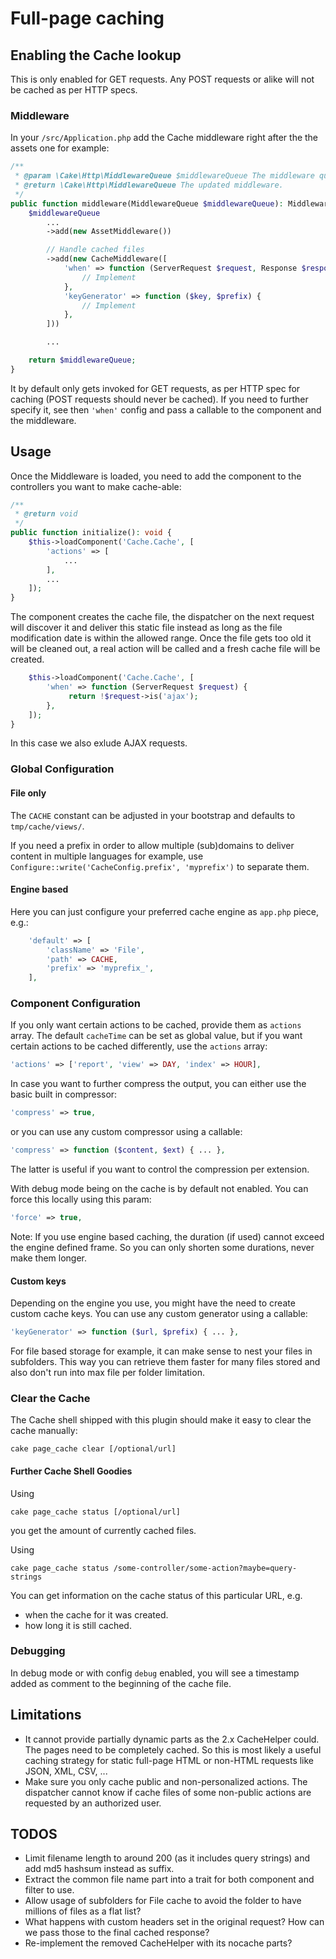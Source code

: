 # Full-page caching

## Enabling the Cache lookup

This is only enabled for GET requests.
Any POST requests or alike will not be cached as per HTTP specs.

### Middleware
In your `/src/Application.php` add the Cache middleware right after the the assets one for example:
```php
/**
 * @param \Cake\Http\MiddlewareQueue $middlewareQueue The middleware queue to setup.
 * @return \Cake\Http\MiddlewareQueue The updated middleware.
 */
public function middleware(MiddlewareQueue $middlewareQueue): MiddlewareQueue {
    $middlewareQueue
        ...
        ->add(new AssetMiddleware())

        // Handle cached files
        ->add(new CacheMiddleware([
            'when' => function (ServerRequest $request, Response $response) {
                // Implement
            },
            'keyGenerator' => function ($key, $prefix) {
                // Implement
            },
        ]))

        ...

    return $middlewareQueue;
}
```

It by default only gets invoked for GET requests, as per HTTP spec for caching (POST requests should never be cached).
If you need to further specify it, see then `'when'` config and pass a callable to the component and the middleware.

## Usage
Once the Middleware is loaded, you need to add the component to the controllers you want to make cache-able:
```php
/**
 * @return void
 */
public function initialize(): void {
    $this->loadComponent('Cache.Cache', [
        'actions' => [
            ...
        ],
        ...
    ]);
}
```

The component creates the cache file, the dispatcher on the next request will discover it and deliver this static file instead as long
as the file modification date is within the allowed range.
Once the file gets too old it will be cleaned out, a real action will be called and a fresh cache file will be created.

```php
    $this->loadComponent('Cache.Cache', [
        'when' => function (ServerRequest $request) {
             return !$request->is('ajax');
        },
    ]);
}
```
In this case we also exlude AJAX requests.


### Global Configuration

#### File only
The `CACHE` constant can be adjusted in your bootstrap and defaults to `tmp/cache/views/`.

If you need a prefix in order to allow multiple (sub)domains to deliver content in multiple languages for example, use
 `Configure::write('CacheConfig.prefix', 'myprefix')` to separate them.

#### Engine based
Here you can just configure your preferred cache engine as `app.php` piece, e.g.:
```php
    'default' => [
        'className' => 'File',
        'path' => CACHE,
        'prefix' => 'myprefix_',
    ],
```

### Component Configuration
If you only want certain actions to be cached, provide them as `actions` array.
The default `cacheTime` can be set as global value, but if you want certain actions to be cached differently, use the `actions` array:
```php
'actions' => ['report', 'view' => DAY, 'index' => HOUR],
```

In case you want to further compress the output, you can either use the basic built in compressor:
```php
'compress' => true,
```
or you can use any custom compressor using a callable:
```php
'compress' => function ($content, $ext) { ... },
```
The latter is useful if you want to control the compression per extension.

With debug mode being on the cache is by default not enabled. You can force this locally using this param:
```php
'force' => true,
```

Note: If you use engine based caching, the duration (if used) cannot exceed the engine defined frame.
So you can only shorten some durations, never make them longer.

#### Custom keys
Depending on the engine you use, you might have the need to create custom cache keys.
You can use any custom generator using a callable:
```php
'keyGenerator' => function ($url, $prefix) { ... },
```
For file based storage for example, it can make sense to nest your files in subfolders.
This way you can retrieve them faster for many files stored and also don't run into
max file per folder limitation.

### Clear the Cache
The Cache shell shipped with this plugin should make it easy to clear the cache manually:
```
cake page_cache clear [/optional/url]
```

#### Further Cache Shell Goodies
Using
```
cake page_cache status [/optional/url]
```
you get the amount of currently cached files.

Using
```
cake page_cache status /some-controller/some-action?maybe=query-strings
```
You can get information on the cache status of this particular URL, e.g.
- when the cache for it was created.
- how long it is still cached.

### Debugging
In debug mode or with config `debug` enabled, you will see a timestamp added as comment to the beginning of the cache file.

## Limitations
- It cannot provide partially dynamic parts as the 2.x CacheHelper could. The pages need to be completely cached.
So this is most likely a useful caching strategy for static full-page HTML or non-HTML requests like JSON, XML, CSV, ...
- Make sure you only cache public and non-personalized actions.
The dispatcher cannot know if cache files of some non-public actions are requested by an authorized user.

## TODOS
- Limit filename length to around 200 (as it includes query strings) and add md5 hashsum instead as suffix.
- Extract the common file name part into a trait for both component and filter to use.
- Allow usage of subfolders for File cache to avoid the folder to have millions of files as a flat list?
- What happens with custom headers set in the original request? How can we pass those to the final cached response?
- Re-implement the removed CacheHelper with its nocache parts?
